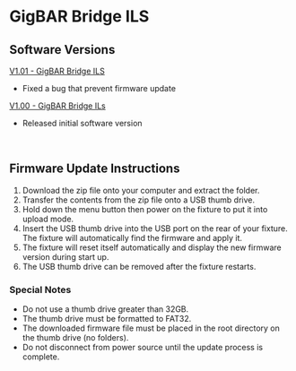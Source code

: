 # GigBAR Bridge ILS

## Software Versions

[V1.01 - GigBAR Bridge ILS](https://github.com/Chauvet-DJ/GIGBARBRIDGEILS/blob/83599c56cb189a00fdd89f06e7863dbab75dabf4/Firmware/V1.01.zip)
- Fixed a bug that prevent firmware update

[V1.00 - GigBAR Bridge ILs](https://github.com/Chauvet-DJ/GIGBARBRIDGEILS/blob/7f5664070406374a4dd79ae6d7a2023cb3a6864e/Firmware/V1.0.0.zip)
- Released initial software version

&nbsp;

## Firmware Update Instructions
1. Download the zip file onto your computer and extract the folder.
2. Transfer the contents from the zip file onto a USB thumb drive.
3. Hold down the menu button then power on the fixture to put it into upload mode.
4. Insert the USB thumb drive into the USB port on the rear of your fixture. The fixture will automatically find the firmware and apply it.
5. The fixture will reset itself automatically and display the new firmware version during start up.
6. The USB thumb drive can be removed after the fixture restarts.

### Special Notes
* Do not use a thumb drive greater than 32GB.
* The thumb drive must be formatted to FAT32.
* The downloaded firmware file must be placed in the root directory on the thumb drive (no folders).
* Do not disconnect from power source until the update process is complete.
